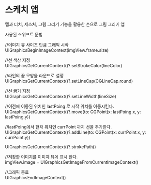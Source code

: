 # 스케치 앱

탭과 터치, 제스처, 그림 그리기 기능을 활용한 손으로 그림 그리기 앱 

사용된 스위프트 문법 

//이미지 뷰 사이즈 만큼 그래픽 시작   
UIGraphicsBeginImageContext(imgView.frame.size)     

//선 색상 지정   
UIGraphicsGetCurrentContext()?.setStrokeColor(lineColor)    

//라인의 끝 모양을 라운드로 설정 
UIGraphicsGetCurrentContext()?.setLineCap(CGLineCap.round)  

//선 굵기 지정   
UIGraphicsGetCurrentContext()?.setLineWidth(lineSize)   

//이전에 이동된 위치인 lastPoing 로 시작 위치를 이동시킨다.     
UIGraphicsGetCurrentContext()?.move(to: CGPoint(x: lastPoing.x, y: lastPoing.y))    

//lastPoing에서 현재 위치인 currPoint 까지 선을 추가한다.  
UIGraphicsGetCurrentContext()?.addLine(to: CGPoint(x: currPoint.x, y: currPoint.y))     

UIGraphicsGetCurrentContext()?.strokePath()     

//저장한 이미지를 이미지 뷰에 표시 한다.    
imgView.image = UIGraphicsGetImageFromCurrentImageContext()     

//그래픽 종료        
UIGraphicsEndImageContext()     
